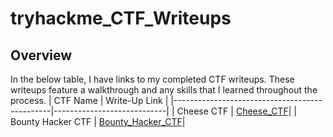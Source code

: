 # tryhackme_CTF_Writeups

## Overview
In the below table, I have links to my completed CTF writeups. These writeups feature a walkthrough and any skills that I learned throughout the process.
| CTF Name                                         | Write-Up Link         |
|-----------------------------------------------|----------------------------|
| Cheese CTF      | <a href="https://github.com/BHelmss/Cheese_CTF">Cheese_CTF</a>|
| Bounty Hacker CTF | <a href="https://github.com/BHelmss/BountyHacker-CTF">Bounty_Hacker_CTF</a>|
